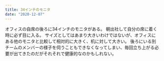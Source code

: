 ```yaml
---
title: 34インチのモニタ
date: "2020-12-07"
---
```


オフィスの自席の後ろに34インチのモニタがある。
朝出社して自分の席に着く時に必ず目に入る。
サイズとしてはあまり大きいわけではないが、オフィスにある他のモニタと比較して相対的に大きく、机に対して大きい。
後ろにいる別チームのメンバーの様子を伺うこともできなくなってしまい、毎回立ち上がる必要が出てきたのだがそれそれで健康的なのかもしれない。